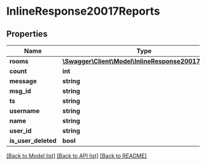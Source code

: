 # InlineResponse20017Reports

## Properties
Name | Type | Description | Notes
------------ | ------------- | ------------- | -------------
**rooms** | [**\Swagger\Client\Model\InlineResponse20017Rooms[]**](InlineResponse20017Rooms.md) |  | [optional] 
**count** | **int** |  | [optional] 
**message** | **string** |  | [optional] 
**msg_id** | **string** |  | [optional] 
**ts** | **string** |  | [optional] 
**username** | **string** |  | [optional] 
**name** | **string** |  | [optional] 
**user_id** | **string** |  | [optional] 
**is_user_deleted** | **bool** |  | [optional] 

[[Back to Model list]](../../README.md#documentation-for-models) [[Back to API list]](../../README.md#documentation-for-api-endpoints) [[Back to README]](../../README.md)


